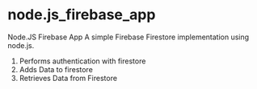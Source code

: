 # node.js_firebase_app
Node.JS Firebase App
A simple Firebase Firestore implementation using node.js. 
1. Performs authentication with firestore
2. Adds Data to firestore
3. Retrieves Data from Firestore
